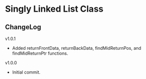 # Singly Linked List Class

## ChangeLog
v1.0.1
- Added returnFrontData, returnBackData, findMidReturnPos, and findMidReturnPtr functions.

v1.0.0
- Initial commit.